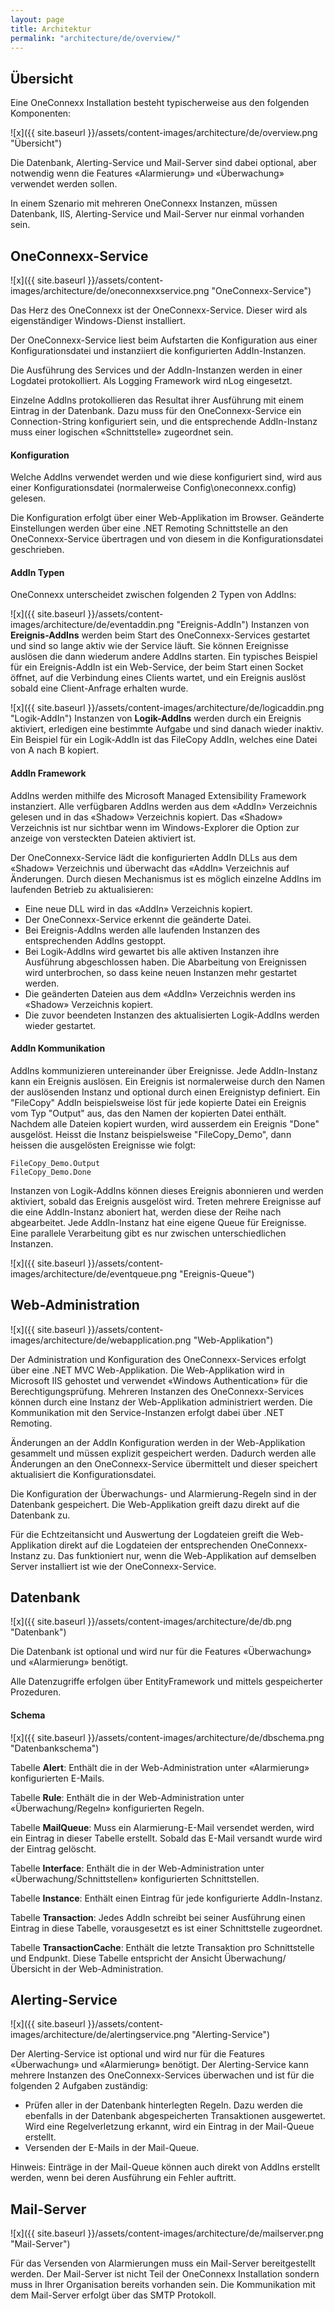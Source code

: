```yaml
---
layout: page
title: Architektur
permalink: "architecture/de/overview/"
---
```


## Übersicht

Eine OneConnexx Installation besteht typischerweise aus den folgenden Komponenten:

![x]({{ site.baseurl }}/assets/content-images/architecture/de/overview.png "Übersicht")

Die Datenbank, Alerting-Service und Mail-Server sind dabei optional, aber notwendig wenn die Features «Alarmierung» und «Überwachung» verwendet werden sollen.

In einem Szenario mit mehreren OneConnexx Instanzen, müssen Datenbank, IIS, Alerting-Service und Mail-Server nur einmal vorhanden sein.

## OneConnexx-Service

![x]({{ site.baseurl }}/assets/content-images/architecture/de/oneconnexxservice.png "OneConnexx-Service")

Das Herz des OneConnexx ist der OneConnexx-Service. Dieser wird als eigenständiger Windows-Dienst installiert.

Der OneConnexx-Service liest beim Aufstarten die Konfiguration aus einer Konfigurationsdatei und instanziiert die konfigurierten AddIn-Instanzen.

Die Ausführung des Services und der AddIn-Instanzen werden in einer Logdatei protokolliert. Als Logging Framework wird nLog eingesetzt.

Einzelne AddIns protokollieren das Resultat ihrer Ausführung mit einem Eintrag in der Datenbank. Dazu muss für den OneConnexx-Service ein Connection-String konfiguriert sein, und die entsprechende AddIn-Instanz muss einer logischen «Schnittstelle» zugeordnet sein.

#### Konfiguration

Welche AddIns verwendet werden und wie diese konfiguriert sind, wird aus einer Konfigurationsdatei
(normalerweise Config\oneconnexx.config) gelesen.

Die Konfiguration erfolgt über einer Web-Applikation im Browser. Geänderte Einstellungen werden über
eine .NET Remoting Schnittstelle an den OneConnexx-Service übertragen und von diesem in die Konfigurationsdatei geschrieben.

#### AddIn Typen

OneConnexx unterscheidet zwischen folgenden 2 Typen von AddIns:

![x]({{ site.baseurl }}/assets/content-images/architecture/de/eventaddin.png "Ereignis-AddIn")
Instanzen von **Ereignis-AddIns** werden beim Start des OneConnexx-Services gestartet und sind so lange aktiv
wie der Service läuft. Sie können Ereignisse auslösen die dann wiederum andere AddIns starten. Ein typisches Beispiel
für ein Ereignis-AddIn ist ein Web-Service, der beim Start einen Socket öffnet, auf die Verbindung eines Clients wartet,
und ein Ereignis auslöst sobald eine Client-Anfrage erhalten wurde.

![x]({{ site.baseurl }}/assets/content-images/architecture/de/logicaddin.png "Logik-AddIn")
Instanzen von **Logik-AddIns** werden durch ein Ereignis aktiviert, erledigen eine bestimmte Aufgabe und sind danach
wieder inaktiv. Ein Beispiel für ein Logik-AddIn ist das FileCopy AddIn, welches eine Datei von A nach B kopiert.

#### AddIn Framework

AddIns werden mithilfe des Microsoft Managed Extensibility Framework instanziert. Alle verfügbaren AddIns
werden aus dem «AddIn» Verzeichnis gelesen und in das «Shadow» Verzeichnis kopiert. Das «Shadow» Verzeichnis
ist nur sichtbar wenn im Windows-Explorer die Option zur anzeige von versteckten Dateien aktiviert ist.

Der OneConnexx-Service lädt die konfigurierten AddIn DLLs aus dem «Shadow» Verzeichnis und überwacht das «AddIn» Verzeichnis auf Änderungen.
Durch diesen Mechanismus ist es möglich einzelne AddIns im laufenden Betrieb zu aktualisieren:

* Eine neue DLL wird in das «AddIn» Verzeichnis kopiert.
* Der OneConnexx-Service erkennt die geänderte Datei.
* Bei Ereignis-AddIns werden alle laufenden Instanzen des entsprechenden AddIns  gestoppt.
* Bei Logik-AddIns wird gewartet bis alle aktiven Instanzen ihre Ausführung abgeschlossen haben.
Die Abarbeitung von Ereignissen wird unterbrochen, so dass keine neuen Instanzen mehr gestartet werden.
* Die geänderten Dateien aus dem «AddIn» Verzeichnis werden ins «Shadow» Verzeichnis kopiert.
* Die zuvor beendeten Instanzen des aktualisierten Logik-AddIns werden wieder gestartet.

#### AddIn Kommunikation

AddIns kommunizieren untereinander über Ereignisse. Jede AddIn-Instanz kann ein Ereignis auslösen. Ein Ereignis ist
normalerweise durch den Namen der auslösenden Instanz und optional durch einen Ereignistyp definiert. Ein "FileCopy" AddIn
beispielsweise löst für jede kopierte Datei ein Ereignis vom Typ "Output" aus, das den Namen der kopierten Datei enthält.
Nachdem alle Dateien kopiert wurden, wird ausserdem ein Ereignis "Done" ausgelöst. Heisst die Instanz beispielsweise "FileCopy_Demo",
dann heissen die ausgelösten Ereignisse wie folgt:

```
FileCopy_Demo.Output
FileCopy_Demo.Done
```

Instanzen von Logik-AddIns können dieses Ereignis abonnieren und werden aktiviert, sobald das Ereignis ausgelöst wird.
Treten mehrere Ereignisse auf die eine AddIn-Instanz aboniert hat, werden diese der Reihe nach abgearbeitet. Jede AddIn-Instanz
hat eine eigene Queue für Ereignisse. Eine parallele Verarbeitung gibt es nur zwischen unterschiedlichen Instanzen.

![x]({{ site.baseurl }}/assets/content-images/architecture/de/eventqueue.png "Ereignis-Queue")

## Web-Administration

![x]({{ site.baseurl }}/assets/content-images/architecture/de/webapplication.png "Web-Applikation")

Der Administration und Konfiguration des OneConnexx-Services erfolgt über eine .NET MVC Web-Applikation.
Die Web-Applikation wird in Microsoft IIS gehostet und verwendet «Windows Authentication» für die Berechtigungsprüfung.
Mehreren Instanzen des OneConnexx-Services können durch eine Instanz der Web-Applikation administriert werden.
Die Kommunikation mit den Service-Instanzen erfolgt dabei über .NET Remoting.

Änderungen an der AddIn Konfiguration werden in der Web-Applikation gesammelt und müssen explizit gespeichert werden.
Dadurch werden alle Änderungen an den OneConnexx-Service übermittelt und dieser speichert aktualisiert die Konfigurationsdatei.

Die Konfiguration der Überwachungs- und Alarmierung-Regeln sind in der Datenbank gespeichert. Die Web-Applikation greift
dazu direkt auf die Datenbank zu.

Für die Echtzeitansicht und Auswertung der Logdateien greift die Web-Applikation direkt auf die Logdateien der
entsprechenden OneConnexx-Instanz zu. Das funktioniert nur, wenn die Web-Applikation auf demselben Server installiert
ist wie der OneConnexx-Service.

## Datenbank

![x]({{ site.baseurl }}/assets/content-images/architecture/de/db.png "Datenbank")

Die Datenbank ist optional und wird nur für die Features «Überwachung» und «Alarmierung» benötigt.

Alle Datenzugriffe erfolgen über EntityFramework und mittels gespeicherter Prozeduren.

#### Schema

![x]({{ site.baseurl }}/assets/content-images/architecture/de/dbschema.png "Datenbankschema")

Tabelle **Alert**: Enthält die in der Web-Administration unter «Alarmierung» konfigurierten E-Mails. 

Tabelle **Rule**: Enthält die in der Web-Administration unter «Überwachung/Regeln» konfigurierten Regeln.

Tabelle **MailQueue**: Muss ein Alarmierung-E-Mail versendet werden, wird ein Eintrag in dieser Tabelle erstellt. Sobald das E-Mail versandt wurde wird der Eintrag gelöscht.

Tabelle **Interface**: Enthält die in der Web-Administration unter «Überwachung/Schnittstellen» konfigurierten Schnittstellen.

Tabelle **Instance**: Enthält einen Eintrag für jede konfigurierte AddIn-Instanz.

Tabelle **Transaction**: Jedes AddIn schreibt bei seiner Ausführung einen Eintrag in diese Tabelle, vorausgesetzt es ist einer Schnittstelle zugeordnet.

Tabelle **TransactionCache**: Enthält die letzte Transaktion pro Schnittstelle und Endpunkt. Diese Tabelle entspricht der Ansicht Überwachung/Übersicht in der Web-Administration.


## Alerting-Service

![x]({{ site.baseurl }}/assets/content-images/architecture/de/alertingservice.png "Alerting-Service")

Der Alerting-Service ist optional und wird nur für die Features «Überwachung» und «Alarmierung» benötigt.
Der Alerting-Service kann mehrere Instanzen des OneConnexx-Services überwachen und ist für die folgenden 2 Aufgaben zuständig:

* Prüfen aller in der Datenbank hinterlegten Regeln. Dazu werden die ebenfalls in der Datenbank abgespeicherten Transaktionen ausgewertet. Wird eine Regelverletzung erkannt, wird ein Eintrag in der Mail-Queue erstellt.
* Versenden der E-Mails in der Mail-Queue.

Hinweis: Einträge in der Mail-Queue können auch direkt von AddIns erstellt werden, wenn bei deren Ausführung ein Fehler auftritt.

## Mail-Server

![x]({{ site.baseurl }}/assets/content-images/architecture/de/mailserver.png "Mail-Server")

Für das Versenden von Alarmierungen muss ein Mail-Server bereitgestellt werden.
Der Mail-Server ist nicht Teil der OneConnexx Installation sondern muss in Ihrer Organisation bereits vorhanden sein.
Die Kommunikation mit dem Mail-Server erfolgt über das SMTP Protokoll.
